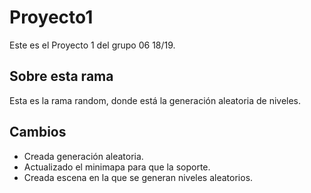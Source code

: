 ﻿# Proyecto1

Este es el Proyecto 1 del grupo 06 18/19.

## Sobre esta rama

Esta es la rama random, donde está la generación aleatoria de niveles.

## Cambios

- Creada generación aleatoria.
- Actualizado el minimapa para que la soporte.
- Creada escena en la que se generan niveles aleatorios.